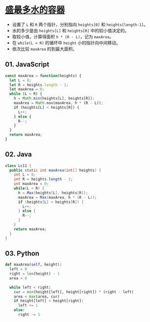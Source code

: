 # [盛最多水的容器](https://leetcode-cn.com/problems/container-with-most-water/)

- 设置了 `L` 和 `R` 两个指针，分别指向 `heights[0]` 和 `heights[length-1]`。
- 水的多少是由 `heights[L]` 和 `heights[R]` 中的较小值决定的。
- 取较小值，计算得面积 `h * (R - L)`，记为 `maxArea`。
- 在 `while(L < R)` 的循环中 `height` 小的指针向中间移动。
- 依次比较 `maxArea` 的到最大面积。

## 01. JavaScript
```js
const maxArea = function(heights) {
  let L = 0;
  let R = heights.length - 1;
  let maxArea = 0;
  while (L < R) {
    h = Math.min(heights[L], heights[R]);
    maxArea = Math.max(maxArea, h * (R - L));
    if (heights[L] < heights[R]) {
      L++;
    } else {
      R--;
    }
  }
  return maxArea;
}
```

## 02. Java
```java
class Lc11 {
  public static int maxArea(int[] heights) {
    int L = 0;
    int R = heights.length - 1;
    int maxArea = 0;
    while(L < R) {
      h = Max(heights[L], heights[R]);
      maxArea = Max(maxArea, h * (R - L));
      if (heights[L] < heights[R]) {
        L++;
      } else {
        R--;
      }
    }
    return maxArea;
  }
}
```

## 03. Python
```py
def maxArea(self, height):
  left = 0
  right = len(height) - 1
  area = 0
  
  while left < right:
    cur = min(height[left], height[right]) * (right - left)
    area = max(area, cur)
    if height[left] < height[right]:
      left += 1
    else:
      right -= 1
```